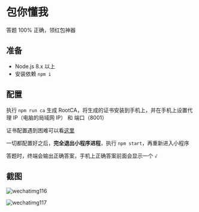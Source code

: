 # 包你懂我

答题 100% 正确，领红包神器

## 准备

- Node.js 8.x 以上
- 安装依赖 `npm i`

## 配置

执行 `npm run ca` 生成 RootCA，将生成的证书安装到手机上，并在手机上设置代理 IP（电脑的局域网 IP） 和 端口（8001）

证书配置遇到困难可以看[这里](http://anyproxy.io/cn/#%E8%AF%81%E4%B9%A6%E9%85%8D%E7%BD%AE)

一切都配置好之后，**完全退出小程序进程**，执行 `npm start`，再重新进入小程序

答题时，终端会输出正确答案，手机上正确答案前面会显示一个 `√`

## 截图

![wechatimg116](https://user-images.githubusercontent.com/12621893/35254647-21abda0c-0026-11e8-8b72-3ca5b51fa1be.jpeg)

![wechatimg117](https://user-images.githubusercontent.com/12621893/35254678-409f7234-0026-11e8-9954-fa9d80796e32.jpeg)
